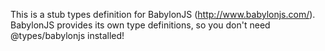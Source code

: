 This is a stub types definition for BabylonJS (http://www.babylonjs.com/).
BabylonJS provides its own type definitions, so you don't need @types/babylonjs installed!
